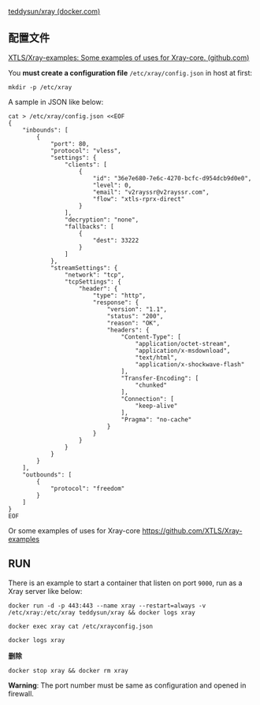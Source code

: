 [teddysun/xray (docker.com)](https://hub.docker.com/r/teddysun/xray)

## 配置文件

[XTLS/Xray-examples: Some examples of uses for Xray-core. (github.com)](https://github.com/XTLS/Xray-examples)

You **must create a configuration file** `/etc/xray/config.json` in host at first:

```
mkdir -p /etc/xray
```

A sample in JSON like below:

```
cat > /etc/xray/config.json <<EOF
{
    "inbounds": [
        {
            "port": 80,
            "protocol": "vless",
            "settings": {
                "clients": [
                    {
                        "id": "36e7e680-7e6c-4270-bcfc-d954dcb9d0e0",
                        "level": 0,
                        "email": "v2rayssr@v2rayssr.com",
                        "flow": "xtls-rprx-direct"
                    }
                ],
                "decryption": "none",
                "fallbacks": [
                    {
                        "dest": 33222
                    }
                ]
            },
            "streamSettings": {
                "network": "tcp",
                "tcpSettings": {
                    "header": {
                        "type": "http",
                        "response": {
                            "version": "1.1",
                            "status": "200",
                            "reason": "OK",
                            "headers": {
                                "Content-Type": [
                                    "application/octet-stream",
                                    "application/x-msdownload",
                                    "text/html",
                                    "application/x-shockwave-flash"
                                ],
                                "Transfer-Encoding": [
                                    "chunked"
                                ],
                                "Connection": [
                                    "keep-alive"
                                ],
                                "Pragma": "no-cache"
                            }
                        }
                    }
                }
            }
        }
    ],
    "outbounds": [
        {
            "protocol": "freedom"
        }
    ]
}
EOF
```

Or some examples of uses for Xray-core https://github.com/XTLS/Xray-examples

## RUN

There is an example to start a container that listen on port `9000`, run as a Xray server like below:

```shell
docker run -d -p 443:443 --name xray --restart=always -v /etc/xray:/etc/xray teddysun/xray && docker logs xray
```

```shell
docker exec xray cat /etc/xrayconfig.json
```

```shell
docker logs xray
```

**删除**

```shell
docker stop xray && docker rm xray
```

**Warning**: The port number must be same as configuration and opened in firewall.